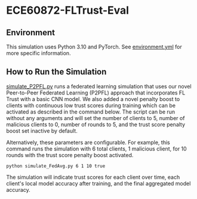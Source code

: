 # ECE60872-FLTrust-Eval

## Environment
This simulation uses Python 3.10 and PyTorch. See [environment.yml](environment.yml) for more specific information.
## How to Run the Simulation
[simulate_P2PFL.py](simulate_P2PFL.py) runs a federated learning simulation that uses our novel Peer-to-Peer Federated Learning (P2PFL) approach that incorporates FL Trust with a basic CNN model. We also added a novel penalty boost to clients with continuous low trust scores during training which can be activated as described in the command below. 
The script can be run without any arguments and will set the number of clients to 5, number of malicious clients to 0, number of rounds to 5, and the trust score penalty boost set inactive by default.

Alternatively, these parameters are configurable. For example, this command runs the simulation with 6 total clients, 1 malicious client, for 10 rounds with the trust score penalty boost activated.
```
python simulate_FedAvg.py 6 1 10 true
```

The simulation will indicate trust scores for each client over time, each client's local model accuracy after training, and the final aggregated model accuracy.




